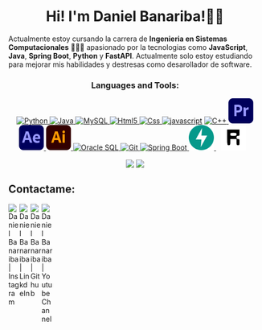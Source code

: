 <div align="center">
  <h1 align="center">Hi! I'm Daniel Banariba!👋🏽</a></h1>
</div>

Actualmente estoy cursando la carrera de **Ingenieria en Sistemas Computacionales** 👨🏽‍💻 apasionado por la tecnologias como **JavaScript**, **Java**, **Spring Boot**, **Python** y **FastAPI**. Actualmente solo estoy estudiando para mejorar mis habilidades y destresas como desarollador de software.

<!-- Lenguajes y Herramientas que puedo dominar -->
<h3 align="center">Languages and Tools:</h3>
<p align="center"> 
  <a href="https://www.python.org/" target="_blank"><img src="https://img.icons8.com/color/144/000000/python--v1.png" alt="Python" width="50" height="50"/> </a>
  <a href="https://www.java.com/" target="_blank" rel="noopener noreferrer"><img src="https://img.icons8.com/color/144/000000/java-coffee-cup-logo--v1.png" alt="Java" width="50" height="50"/> </a> 
  <a href="https://www.mysql.com/" target="_blank"> <img src="https://img.icons8.com/external-flat-juicy-fish/60/000000/external-sql-coding-and-development-flat-flat-juicy-fish.png" alt="MySQL" width="50" height="50"/> </a> 
  <a href="https://www.w3.org/html/" target="_blank"> <img src="https://img.icons8.com/color/144/000000/html-5--v1.png" alt="Html5" width="50" height="50"/> </a> 
  <a href="https://www.w3schools.com/css/" target="_blank"> <img src="https://img.icons8.com/color/150/000000/css3.png" alt="Css" width="50" height="50"/> </a> 
  <a href="https://developer.mozilla.org/en-US/docs/Web/JavaScript" target="_blank"> <img src="https://img.icons8.com/color/144/000000/javascript--v1.png" alt="javascript" width="50" height="50"/></a> 
  <a href="https://www.cplusplus.com/doc/tutorial/" target="_blank"> <img src="https://img.icons8.com/color/144/000000/c-plus-plus-logo.png" alt="C++" width="50" height="50"/> </a> 
  <a href="https://www.adobe.com/products/premiere.html" target="_blank"> <img src="/img/premiere.svg" alt="Adobe Premiere Pro" width="50" height="50"/> </a> 
  <a href="https://www.adobe.com/products/aftereffects.html" target="_blank"> <img src="/img/after-effects.svg" alt="Adobe After Effects" width="50" height="50"/> </a> 
  <a href="https://www.adobe.com/products/illustrator.html" target="_blank"> <img src="/img/illustrator.svg" alt="Adobe Illustrator" width="50" height="50"/> </a> 
  <a href="https://www.oracle.com/database/" target="_blank"> <img src="https://img.icons8.com/color/144/000000/oracle-logo.png" alt="Oracle SQL" width="50" height="50"/> </a> 
  <a href="https://git-scm.com/" target="_blank"> <img src="https://img.icons8.com/color/144/000000/git.png" alt="Git" width="50" height="50"/> </a> 
  <a href="https://spring.io/projects/spring-boot" target="_blank"> <img src="https://img.icons8.com/color/144/000000/spring-logo.png" alt="Spring Boot" width="50" height="50"/> </a> 
  <a href="https://fastapi.tiangolo.com/" target="_blank"> <img src="/img/fastapi-logo.svg" alt="FastAPI" width="50" height="50"/> </a>
  <a href="https://reflex.dev/" target="_blank" style="padding: 10px;"> <img src="/img/reflex.svg" alt="Reflex" width="50" height="50"/> </a> 
</p>

<p align="center">
  
<img height="180em" src="https://github-readme-stats.vercel.app/api/top-langs/?username=danielbanariba&layout=compact&theme=github_dark_dimmed&&show_icons=true" align = "center"/>
<img height="180em" src="https://github-readme-stats.vercel.app/api?username=danielbanariba&theme=github_dark_dimmed&show_icons=true" align = "center"/>
<!-- Lo voy a comentar porque uno nunca sabe si despues lo quiere volver a ponerlo xd pero es un grafico con un circulo bien cute
[![Top Langs](https://github-readme-stats.vercel.app/api/top-langs/?username=danielbanariba&layout=pie&theme=github_dark&custom_title=Arthapz%27s%20Top%20Langs)](https://github.com/danielbanariba/github-readme-stats)
--></p>

## Contactame: 


<!-- Redes Sociales -->
<a href="https://www.instagram.com/danielbanariba">
  <img align="left" alt="Daniel Banariba | Instagram" width="22px" src="https://simpleicons.vercel.app/instagram/fff"/>
</a>
<a href="https://www.linkedin.com/in/danielbanariba">
  <img align="left" alt="Daniel Banariba | LinkdeIn" width="22px" src="https://simpleicons.vercel.app/linkedin/fff"/>
</a>
<a href="https://github.com/danielbanariba">
  <img align="left" alt="Daniel Banariba | Github" width="22px" src="https://simpleicons.vercel.app/github/fff" />
</a>
  <a href="https://www.youtube.com/@danielbanariba">
  <img align="left" alt="Daniel Banariba | Youtube Channel" width="22px" src="https://simpleicons.vercel.app/youtube/fff" />
</p>


<!--
**DanielBanariba/danielbanariba** is a ✨ _special_ ✨ repository because its `README.md` (this file) appears on your GitHub profile.

Here are some ideas to get you started:

- 🔭 I’m currently working on ...
- 🌱 I’m currently learning ...
- 👯 I’m looking to collaborate on ...
- 🤔 I’m looking for help with ...
- 💬 Ask me about ...
- 📫 How to reach me: ...
- 😄 Pronouns: ...
- ⚡ Fun fact: ...
-->
